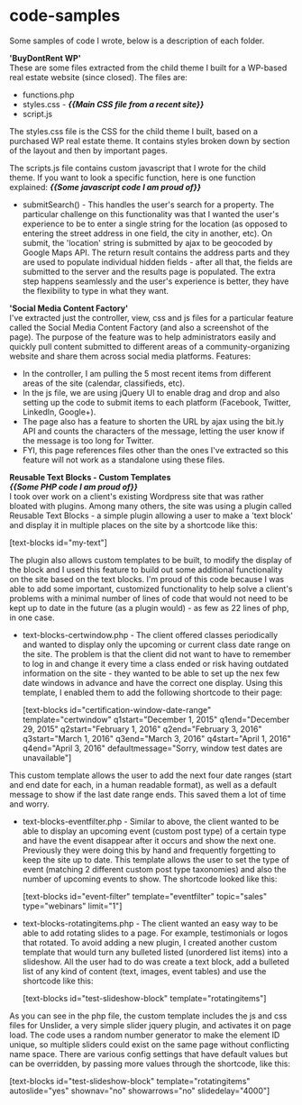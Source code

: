 # code-samples
Some samples of code I wrote, below is a description of each folder. 

<b>'BuyDontRent WP' </b><br/>
These are some files extracted from the child theme I built for a WP-based real estate website (since closed). The files are:
 - functions.php
 - styles.css - <b>*{{Main CSS file from a recent site}}*</b>
 - script.js

The styles.css file is the CSS for the child theme I built, based on a purchased WP real estate theme. It contains styles broken down by section of the layout and then by important pages. 

The scripts.js file contains custom javascript that I wrote for the child theme. If you want to look a specific function, here is one function explained:
 <b>*{{Some javascript code I am proud of}}*</b>
 - submitSearch() - This handles the user's search for a property. The particular challenge on this functionality was that I wanted the user's experience to be to enter a single string for the location (as opposed to entering the street address in one field, the city in another, etc). On submit, the 'location' string is submitted by ajax to be geocoded by Google Maps API. The return result contains the address parts and they are used to populate individual hidden fields - after all that, the fields are submitted to the server and the results page is populated. The extra step happens seamlessly and the user's experience is better, they have the flexibility to type in what they want.

<b>'Social Media Content Factory'</b><br/>
I've extracted just the controller, view, css and js files for a particular feature called the Social Media Content Factory (and also a screenshot of the page). The purpose of the feature was to help administrators easily and quickly pull content submitted to different areas of a community-organizing website and share them across social media platforms. Features:
 - In the controller, I am pulling the 5 most recent items from different areas of the site (calendar, classifieds, etc). 
 - In the js file, we are using jQuery UI to enable drag and drop and also setting up the code to submit items to each platform (Facebook, Twitter, LinkedIn, Google+). 
 - The page also has a feature to shorten the URL by ajax using the bit.ly API and counts the characters of the message, letting the user know if the message is too long for Twitter.
 - FYI, this page references files other than the ones I've extracted so this feature will not work as a standalone using these files.

<b>Reusable Text Blocks - Custom Templates</b><br />
<b>*{{Some PHP code I am proud of}}*</b><br />
I took over work on a client's existing Wordpress site that was rather bloated with plugins. Among many others, the site was using a plugin called Reusable Text Blocks - a simple plugin allowing a user to make a 'text block' and display it in multiple places on the site by a shortcode like this:

  [text-blocks id="my-text"]
  
The plugin also allows custom templates to be built, to modify the display of the block and I used this feature to build out some additional functionality on the site based on the text blocks. I'm proud of this code because I was able to add some important, customized functionality to help solve a client's problems with a minimal number of lines of code that would not need to be kept up to date in the future (as a plugin would) - as few as 22 lines of php, in one case.

 - text-blocks-certwindow.php - The client offered classes periodically and wanted to display only the upcoming or current class date range on the site. The problem is that the client did not want to have to remember to log in and change it every time a class ended or risk having outdated information on the site - they wanted to be able to set up the nex few date windows in advance and have the correct one display. Using this template, I enabled them to add the following shortcode to their page:
 
   [text-blocks
      id="certification-window-date-range"
      template="certwindow"
      q1start="December 1, 2015"
      q1end="December 29, 2015"
      q2start="February 1, 2016"
      q2end="February 3, 2016"
      q3start="March 1, 2016"
      q3end="March 3, 2016"
      q4start="April 1, 2016"
      q4end="April 3, 2016"
      defaultmessage="Sorry, window test dates are unavailable"]

 This custom template allows the user to add the next four date ranges (start and end date for each, in a human readable format), as well as a default message to show if the last date range ends. This saved them a lot of time and worry. 
 
 - text-blocks-eventfilter.php - Similar to above, the client wanted to be able to display an upcoming event (custom post type) of a certain type and have the event disappear after it occurs and show the next one. Previously they were doing this by hand and frequently forgetting to keep the site up to date. This template allows the user to set the type of event (matching 2 different custom post type taxonomies) and also the number of upcoming events to show. The shortcode looked like this:
 
   [text-blocks id="event-filter" template="eventfilter" topic="sales" type="webinars" limit="1"]
 
 - text-blocks-rotatingitems.php - The client wanted an easy way to be able to add rotating slides to a page. For example, testimonials or logos that rotated. To avoid adding a new plugin, I created another custom template that would turn any bulleted listed (unordered list items) into a slideshow. All the user had to do was create a text block, add a bulleted list of any kind of content (text, images, event tables) and use the shortcode like this:
 
   [text-blocks id="test-slideshow-block" template="rotatingitems"]

 As you can see in the php file, the custom template includes the js and css files for Unslider, a very simple slider jquery plugin, and activates it on page load. The code uses a random number generator to make the element ID unique, so multiple sliders could exist on the same page without conflicting name space. There are various config settings that have default values but can be overridden, by passing more values through the shortcode, like this:

   [text-blocks id="test-slideshow-block" template="rotatingitems" autoslide="yes" shownav="no" showarrows="no" slidedelay="4000"]
